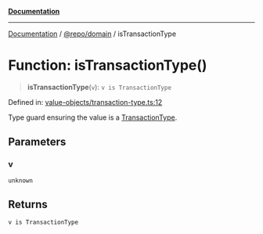 [**Documentation**](../../../README.md)

***

[Documentation](../../../README.md) / [@repo/domain](../README.md) / isTransactionType

# Function: isTransactionType()

> **isTransactionType**(`v`): `v is TransactionType`

Defined in: [value-objects/transaction-type.ts:12](https://github.com/o3osatoshi/experiment/blob/67ff251451cab829206391b718d971ec20ce4dfb/packages/domain/src/value-objects/transaction-type.ts#L12)

Type guard ensuring the value is a [TransactionType](../type-aliases/TransactionType.md).

## Parameters

### v

`unknown`

## Returns

`v is TransactionType`
